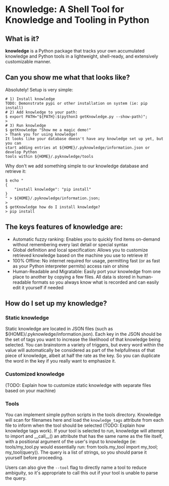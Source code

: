 # Knowledge: A Shell Tool for Knowledge and Tooling in Python

## What is it?

**knowledge** is a Python package that tracks your own accumulated knowledge
and Python tools in a lightweight, shell-ready, and extensively customizable
manner.

## Can you show me what that looks like?

Absolutely! Setup is very simple:

```
# 1) Install knowledge
TODO: Demonstrate pypi or other installation on system (ie: pip install)
# 2) Add knowledge to your path:
$ export PATH="${PATH}:$(python3 getKnowledge.py --show-path)";
>
# 3) Run knowledge
$ getKnowledge "Show me a magic demo!"
> Thank you for using knowledge!
It looks like your database doesn't have any knowledge set up yet, but you can
start adding entries at ${HOME}/.pyknowledge/information.json or develop Python
tools within ${HOME}/.pyknowledge/tools
```

Why don't we add something simple to our knowledge database and retrieve it:
```
$ echo "
{
    "install knowledge": "pip install"
}
" > ${HOME}/.pyknowledge/information.json;
>
$ getKnowledge how do I install knowledge?
> pip install
```

## The keys features of **knowledge** are:

* Automatic fuzzy ranking: Enables you to quickly find items on-demand without
remembering every last detail or special syntax
* Global definition and local specification: Allows you to customize retrieved
knowledge based on the machine you use to retrieve it!
* 100% Offline: No internet required for usage, permitting fast (or as fast as
your Python interpreter permits) access rain or shine
* Human-Readable and Migratable: Easily port your knowledge from one place to
another by copying a few files. All data is stored in human-readable formats
so you always know what is recorded and can easily edit it yourself if needed

## How do I set up my knowledge?

### Static knowledge

Static knowledge are located in JSON files (such as
${HOME}/.pyknowledge/information.json). Each key in the JSON should be the set
of tags you want to increase the likelihood of that knowledge being selected.
You can brainstorm a variety of triggers, but every word within the value will
automatically be considered as part of the helpfullness of that piece of knowledge,
albeit at half the rate as the key. So you can duplicate the word in the key if
you really want to emphasize it.

### Customized knowledge

(TODO: Explain how to customize static knowledge with separate files based on
your machine)

### Tools

You can implement simple python scripts in the tools directory. Knowledge will
scan for filenames here and load the `knowledge_tags` attribute from each file
to inform when the tool should be selected (TODO: Explain how knowledge tags
work). If your tool is selected to run, knowledge will attempt to import and
\_\_call\_\_() an attribute that has the same name as the file itself, with
a positional argument of the user's input to knowledge (ie: tools/my\_tool.py
would essentially run: from tools.my\_tool import my\_tool; my\_tool(query)).
The query is a list of strings, so you should parse it yourself before proceeding.

Users can also give the `--tool` flag to directly name a tool to reduce ambiguity,
so it's appropriate to call this out if your tool is unable to parse the query.

